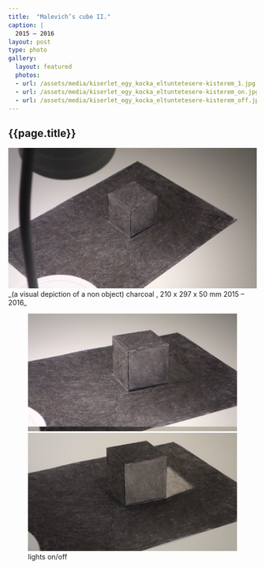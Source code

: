 ```yaml
---
title:  "Malevich’s cube II."
caption: |
  2015 – 2016
layout: post
type: photo
gallery:
  layout: featured
  photos:
  - url: /assets/media/kiserlet_egy_kocka_eltuntetesere-kisterem_1.jpg
  - url: /assets/media/kiserlet_egy_kocka_eltuntetesere-kisterem_on.jpg
  - url: /assets/media/kiserlet_egy_kocka_eltuntetesere-kisterem_off.jpg
---
```


## {{page.title}}


<img src="/assets/media/kiserlet_egy_kocka_eltuntetesere-kisterem_1.jpg">
_(a visual depiction of a non object)  
charcoal , 210 x 297 x 50 mm  
2015 – 2016_

<figure class="gallery">
  <img src="/assets/media/kiserlet_egy_kocka_eltuntetesere-kisterem_on.jpg">
  <img src="/assets/media/kiserlet_egy_kocka_eltuntetesere-kisterem_off.jpg">
  <figcaption>lights on/off</figcaption>
</figure>


<!-- more -->